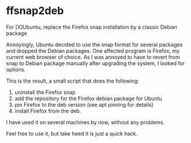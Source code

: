 # ffsnap2deb
For [X]Ubuntu, replace the Firefox snap installation by a classic Debian package

Annoyingly, Ubuntu decided to use the snap format for several packages and dropped the Debian packages. One affected program is Firefox, my current web browser of choice. As I was annoyed to have to revert from snap to Debian package manually after upgrading the system, I looked for options.

This is the result, a small script that does the following:

1. uninstall the Firefox snap
2. add the repository for the Firefox debian package for Ubuntu
3. pin Firefox to the deb version (see apt pinning for details)
4. install Firefox from the deb.

I have used it on several machines by now, without any problems.

Feel free to use it, but take heed it is just a quick hack.

